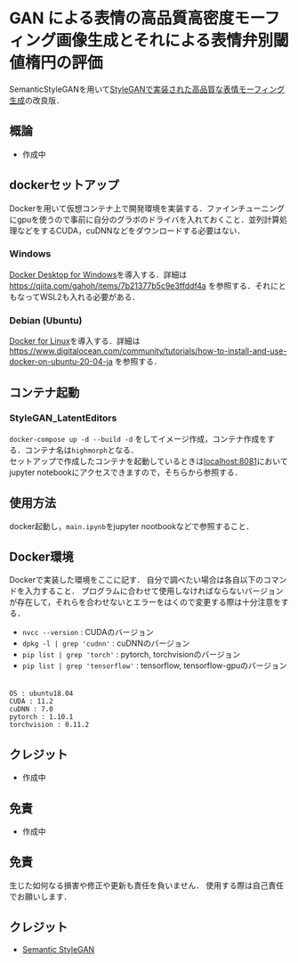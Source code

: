 # GAN による表情の高品質高密度モーフィング画像生成とそれによる表情弁別閾値楕円の評価
SemanticStyleGANを用いて[StyleGANで実装された高品質な表情モーフィング生成](https://github.com/KakeruKitahara/GANFaceMorphing)の改良版．
## 概論
- 作成中
## dockerセットアップ
Dockerを用いて仮想コンテナ上で開発環境を実装する．ファインチューニングにgpuを使うので事前に自分のグラボのドライバを入れておくこと．並列計算処理などをするCUDA，cuDNNなどをダウンロードする必要はない．

### Windows
[Docker Desktop for Windows](https://docs.docker.jp/desktop/install/windows-install.html)を導入する．詳細は https://qiita.com/gahoh/items/7b21377b5c9e3ffddf4a を参照する．それにともなってWSL2も入れる必要がある．

### Debian (Ubuntu)
[Docker for Linux](https://docs.docker.jp/linux/index.html)を導入する．詳細は https://www.digitalocean.com/community/tutorials/how-to-install-and-use-docker-on-ubuntu-20-04-ja を参照する．

## コンテナ起動

### StyleGAN_LatentEditors
`docker-compose up -d --build -d` をしてイメージ作成，コンテナ作成をする．コンテナ名は`highmorph`となる． \
セットアップで作成したコンテナを起動しているときは[localhost:8081](http://localhost:8080)においてjupyter notebookにアクセスできますので，そちらから参照する．


## 使用方法
  docker起動し，`main.ipynb`をjupyter nootbookなどで参照すること．

## Docker環境
Dockerで実装した環境をここに記す．
自分で調べたい場合は各自以下のコマンドを入力すること．
プログラムに合わせて使用しなければならないバージョンが存在して，それらを合わせないとエラーをはくので変更する際は十分注意をする．
- `nvcc --version` : CUDAのバージョン
- `dpkg -l | grep 'cudnn'` : cuDNNのバージョン
- `pip list | grep 'torch'` : pytorch, torchvisionのバージョン
- `pip list | grep 'tensorflow'` : tensorflow, tensorflow-gpuのバージョン
　
```
OS : ubuntu18.04
CUDA : 11.2
cuDNN : 7.0
pytorch : 1.10.1
torchvision : 0.11.2
```

## クレジット
- 作成中

## 免責
- 作成中

## 免責
生じた如何なる損害や修正や更新も責任を負いません． 使用する際は自己責任でお願いします．

## クレジット
- [Semantic StyleGAN](https://github.com/seasonSH/SemanticStyleGAN#pretrained-models)
